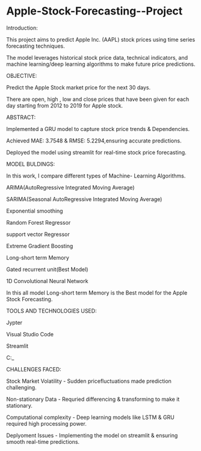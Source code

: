 # Apple-Stock-Forecasting--Project

Introduction:

This project aims to predict Apple Inc. (AAPL) stock prices using time series forecasting techniques.

The model leverages historical stock price data, technical indicators, and machine learning/deep learning algorithms to make future price predictions.

OBJECTIVE:

Predict the Apple Stock market price for the next 30 days.

There are open, high , low and close prices that have been given for each day starting from 2012 to 2019 for Apple stock.

ABSTRACT:

Implemented a GRU model to capture stock price trends & Dependencies.

Achieved MAE: 3.7548 & RMSE: 5.2294,ensuring accurate predictions.

Deployed the model using streamlit for real-time stock price forecasting.

MODEL BULDINGS:

In this work, I compare different types of Machine- Learning Algorithms.

ARIMA(AutoRegressive Integrated Moving Average)

SARIMA(Seasonal AutoRegressive Integrated Moving Average)

Exponential smoothing

Random Forest Regressor

support vector Regressor

Extreme Gradient Boosting

Long-short term Memory

Gated recurrent unit(Best Model)

1D Convolutional Neural Network

 In this all model Long-short term Memory is the Best model for the Apple Stock Forecasting.

TOOLS AND TECHNOLOGIES USED:

Jypter

Visual Studio Code

Streamlit

C:\_

CHALLENGES FACED:

Stock Market Volatility - Sudden pricefluctuations made prediction challenging.

Non-stationary Data - Requried differencing & transforming to make it stationary.

Computational complexity - Deep learning models like LSTM & GRU required high processing power.

Deplyoment Issues - Implementing the model on streamlit & ensuring smooth real-time predictions.


